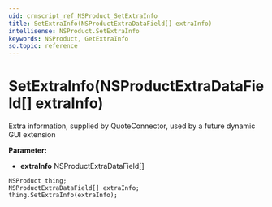 ```yaml
---
uid: crmscript_ref_NSProduct_SetExtraInfo
title: SetExtraInfo(NSProductExtraDataField[] extraInfo)
intellisense: NSProduct.SetExtraInfo
keywords: NSProduct, GetExtraInfo
so.topic: reference
---
```


# SetExtraInfo(NSProductExtraDataField[] extraInfo)

Extra information, supplied by QuoteConnector, used by a future dynamic GUI extension

**Parameter:** 
* **extraInfo** NSProductExtraDataField[]

```crmscript
NSProduct thing;
NSProductExtraDataField[] extraInfo;
thing.SetExtraInfo(extraInfo);
```


